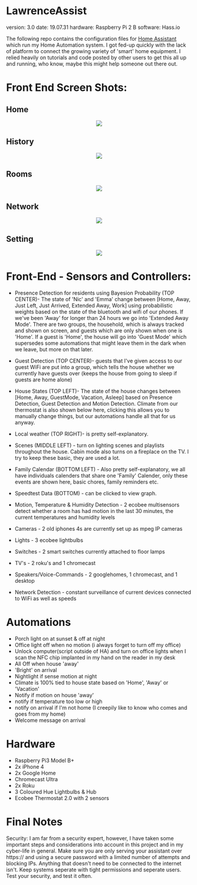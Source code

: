
# LawrenceAssist
version: 3.0
date: 19.07.31
hardware: Raspberry Pi 2 B
software: Hass.io

The following repo contains the configuration files for [Home Assistant](https://home-assistant.io/) which run my Home Automation system. I got fed-up quickly with the lack of platform to connect the growing variety of 'smart' home equipment. I relied heavily on tutorials and code posted by other users to get this all up and running, who know, maybe this might help someone out there out.

# Front End Screen Shots:
## Home
<p align="center">
  <img src="https://raw.githubusercontent.com/Durishn/Durnry-Assistant/master/www/img/home.png">
</p>

## History
<p align="center">
  <img src="https://raw.githubusercontent.com/Durishn/Durnry-Assistant/master/www/img/hist.png">
</p>

## Rooms
<p align="center">
  <img src="https://raw.githubusercontent.com/Durishn/Durnry-Assistant/master/www/img/rooms.png">
</p>

## Network
<p align="center">
  <img src="https://raw.githubusercontent.com/Durishn/Durnry-Assistant/master/www/img/net.png">
</p>

## Setting
<p align="center">
  <img src="https://raw.githubusercontent.com/Durishn/Durnry-Assistant/master/www/img/sett.png">
</p>

# Front-End - Sensors and Controllers:
- Presence Detection for residents using Bayesion Probability (TOP CENTER)- The state of 'Nic' and 'Emma' change between [Home, Away, Just Left, Just Arrived, Extended Away, Work] using probabilistic weights based on the state of the bluetooth and wifi of our phones.  If we've been 'Away' for longer than 24 hours we go into 'Extended Away Mode'. There are two groups, the household, which is always tracked and shown on screen, and guests which are only shown when one is 'Home'. If a guest is 'Home', the house will go into 'Guest Mode' which supersedes some automations that might leave them in the dark when we leave, but more on that later.
- Guest Detection (TOP CENTER)- guests that I've given access to our guest WiFi are put into a group, which tells the house whether we currently have guests over (keeps the house from going to sleep if guests are home alone)
- House States (TOP LEFT)- The state of the house changes between [Home, Away, GuestMode, Vacation, Asleep] based on Presence Detection, Guest Detection and Motion Detection. Climate from our thermostat is also shown below here, clicking this allows you to manually change things, but our automations handle all that for us anyway.
- Local weather (TOP RIGHT)- is pretty self-explanatory.
- Scenes (MIDDLE LEFT) - turn on lighting scenes and playlists throughout the house. Cabin mode also turns on a fireplace on the TV. I try to keep these basic, they are used a lot.
 - Family Calendar (BOTTOM LEFT) - Also pretty self-explanatory, we all have individuals calenders that share one 'Family' Calender, only these events are shown here, basic chores, family reminders etc.
- Speedtest Data (BOTTOM) - can be clicked to view graph.

- Motion, Temperature & Humidity Detection - 2 ecobee multisensors detect whether a room has had motion in the last 30 minutes, the current temperatures and humidity levels
- Cameras - 2 old iphones 4s are currently set up as mpeg IP cameras
- Lights - 3 ecobee lightbulbs
- Switches - 2 smart switches currently attached to floor lamps
- TV's - 2 roku's and 1 chromecast
- Speakers/Voice-Commands - 2 googlehomes, 1 chromecast, and 1 desktop
- Network Detection - constant surveillance of current devices connected to WiFi as well as speeds

# Automations
- Porch light on at sunset & off at night
- Office light off when no motion (i always forget to turn off my office)
- Unlock computer(script outside of HA) and turn on office lights when I scan the NFC chip implanted in my hand on the reader in my desk
- All Off when house 'away'
- 'Bright' on arrival
- Nightlight if sense motion at night
- Climate is 100% tied to house state based on 'Home', 'Away' or 'Vacation'
- Notify if motion on house 'away'
- notify if temperature too low or high
- notify on arrival if I'm not home (I creepily like to know who comes and goes from my home)
- Welcome message on arrival

# Hardware
- Raspberry Pi3 Model B+
- 2x iPhone 4
- 2x Google Home
- Chromecast Ultra
- 2x Roku
- 3 Coloured Hue Lightbulbs & Hub
- Ecobee Thermostat 2.0 with 2 sensors

# Final Notes
Security: I am far from a security expert, however, I have taken some important steps and considerations into account in this project and in my cyber-life in general. Make sure you are only serving your assistant over https:// and using a secure password with a limited number of attempts and blocking IPs. Anything that doesn't need to be connected to the internet isn't. Keep systems seperate with tight permissions and seperate users. Test your security, and test it often.
